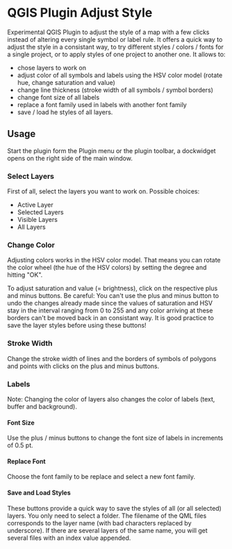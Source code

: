 # QGIS Plugin Adjust Style
Experimental QGIS Plugin to adjust the style of a map with a few clicks instead of altering every single symbol or label rule. It offers a quick way to adjust the style in a consistant way, to try different styles / colors / fonts for a single project, or to apply styles of one project to another one. It allows to: 
- chose layers to work on
- adjust color of all symbols and labels using the HSV color model (rotate hue, change saturation and value)
- change line thickness (stroke width of all symbols / symbol borders)
- change font size of all labels
- replace a font family used in labels with another font family
- save / load he styles of all layers.

## Usage
Start the plugin form the Plugin menu or the plugin toolbar, a dockwidget opens on the right side of the main window.

### Select Layers
First of all, select the layers you want to work on. Possible choices:
- Active Layer
- Selected Layers
- Visible Layers
- All Layers

### Change Color
Adjusting colors works in the HSV color model. That means you can rotate the color wheel (the hue of the HSV colors) by setting the degree and hitting "OK".

To adjust saturation and value (= brightness), click on the respective plus and minus buttons. Be careful: You can't use the plus and minus button to undo the changes already made since the values of saturation and HSV stay in the interval ranging from 0 to 255 and any color arriving at these borders can't be moved back in an consistant way. It is good practice to save the layer styles before using these buttons!

### Stroke Width
Change the stroke width of lines and the borders of symbols of polygons and points with clicks on the plus and minus buttons.

### Labels
Note: Changing the color of layers also changes the color of labels (text, buffer and background).

#### Font Size
Use the plus / minus buttons to change the font size of labels in increments of 0.5 pt.

#### Replace Font
Choose the font family to be replace and select a new font family.

#### Save and Load Styles
These buttons provide a quick way to save the styles of all (or all selected) layers. You only need to select a folder. The filename of the QML files corresponds to the layer name (with bad characters replaced by underscore). If there are several layers of the same name, you will get several files with an index value appended.
